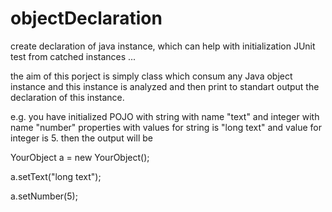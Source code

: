 # objectDeclaration
create declaration of java instance, which can help with initialization JUnit test from catched instances ...


the aim of this porject is simply class which consum any Java object instance and this instance is analyzed and then print to standart output the declaration of this instance.

e.g. you have initialized POJO with string with name "text" and integer with name "number" properties with values for string is "long text" and value for integer is 5. then the output will be

YourObject a = new YourObject();

a.setText("long text");

a.setNumber(5);



